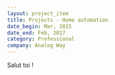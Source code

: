 ```yaml
---
layout: project_item
title: Projects - Home automation
date_begin: Mar, 2015
date_end: Feb, 2017
category: Professional
company: Analog Way
---
```

Salut toi !